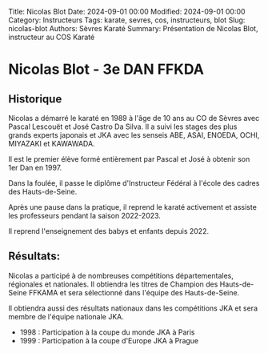 Title: Nicolas Blot
Date: 2024-09-01 00:00
Modified: 2024-09-01 00:00
Category: Instructeurs
Tags: karate, sevres, cos, instructeurs, blot
Slug: nicolas-blot
Authors: Sèvres Karaté 
Summary: Présentation de Nicolas Blot, instructeur au COS Karaté

# Nicolas Blot - 3e DAN FFKDA

## Historique

Nicolas a démarré le karaté en 1989 à l'âge de 10 ans au CO de Sèvres avec Pascal Lescouët et José Castro Da Silva. Il a suivi les stages des plus grands experts japonais et JKA avec les senseis ABE, ASAI, ENOEDA, OCHI, MIYAZAKI et KAWAWADA.

Il est le premier élève formé entièrement par Pascal et José à obtenir son 1er Dan en 1997.

Dans la foulée, il passe le diplôme d'Instructeur Fédéral à l'école des cadres des Hauts-de-Seine.

 Après une pause dans la pratique, il reprend le karaté activement et assiste les professeurs pendant la saison 2022-2023.

Il reprend l'enseignement des babys et enfants depuis 2022.

## Résultats:

Nicolas a participé à de nombreuses compétitions départementales, régionales et nationales. Il obtiendra les titres de Champion des Hauts-de-Seine FFKAMA et sera sélectionné dans l'équipe des Hauts-de-Seine. 

Il obtiendra aussi des résultats nationaux dans les compétitions JKA et sera membre de l'équipe nationale JKA.

- 1998 : Participation à la coupe du monde JKA à Paris
- 1999 : Participation à la coupe d'Europe JKA à Prague 